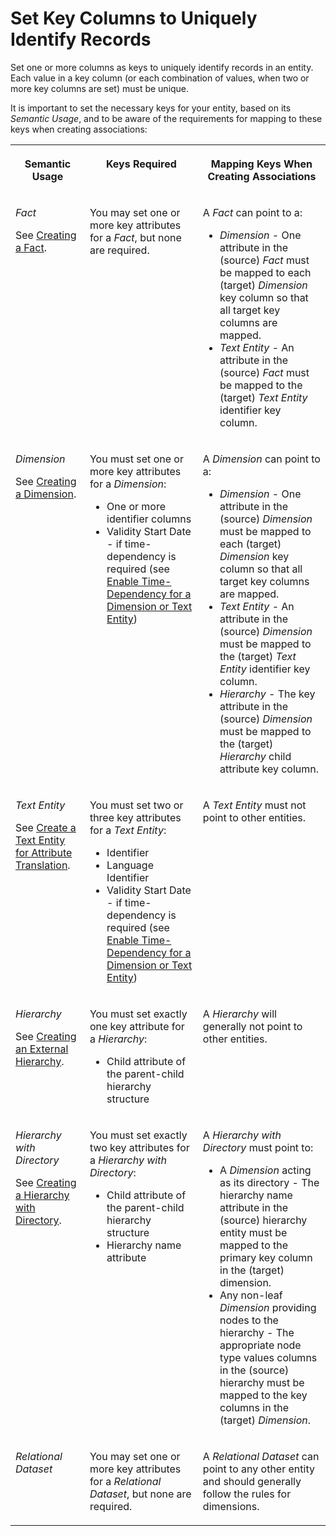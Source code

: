 <!-- loiod9ef2c91f6d647e584bad51999e441cd -->

# Set Key Columns to Uniquely Identify Records

Set one or more columns as keys to uniquely identify records in an entity. Each value in a key column \(or each combination of values, when two or more key columns are set\) must be unique.

It is important to set the necessary keys for your entity, based on its *Semantic Usage*, and to be aware of the requirements for mapping to these keys when creating associations:


<table>
<tr>
<th valign="top">

Semantic Usage



</th>
<th valign="top">

Keys Required



</th>
<th valign="top">

Mapping Keys When Creating Associations



</th>
</tr>
<tr>
<td valign="top">

*Fact*

See [Creating a Fact](creating-a-fact-30089bd.md).



</td>
<td valign="top">

You may set one or more key attributes for a *Fact*, but none are required.



</td>
<td valign="top">

A *Fact* can point to a:

-   *Dimension* - One attribute in the \(source\) *Fact* must be mapped to each \(target\) *Dimension* key column so that all target key columns are mapped.
-   *Text Entity* - An attribute in the \(source\) *Fact* must be mapped to the \(target\) *Text Entity* identifier key column.



</td>
</tr>
<tr>
<td valign="top">

*Dimension*

See [Creating a Dimension](creating-a-dimension-5aae0e9.md).



</td>
<td valign="top">

You must set one or more key attributes for a *Dimension*:

-   One or more identifier columns
-   Validity Start Date - if time-dependency is required \(see [Enable Time-Dependency for a Dimension or Text Entity](enable-time-dependency-for-a-dimension-or-text-entity-11b2ff4.md)\)



</td>
<td valign="top">

A *Dimension* can point to a:

-   *Dimension* - One attribute in the \(source\) *Dimension* must be mapped to each \(target\) *Dimension* key column so that all target key columns are mapped.
-   *Text Entity* - An attribute in the \(source\) *Dimension* must be mapped to the \(target\) *Text Entity* identifier key column.
-   *Hierarchy* - The key attribute in the \(source\) *Dimension* must be mapped to the \(target\) *Hierarchy* child attribute key column.



</td>
</tr>
<tr>
<td valign="top">

*Text Entity*

See [Create a Text Entity for Attribute Translation](create-a-text-entity-for-attribute-translation-b25726d.md).



</td>
<td valign="top">

You must set two or three key attributes for a *Text Entity*:

-   Identifier
-   Language Identifier
-   Validity Start Date - if time-dependency is required \(see [Enable Time-Dependency for a Dimension or Text Entity](enable-time-dependency-for-a-dimension-or-text-entity-11b2ff4.md)\)



</td>
<td valign="top">

A *Text Entity* must not point to other entities.



</td>
</tr>
<tr>
<td valign="top">

*Hierarchy*

See [Creating an External Hierarchy](creating-an-external-hierarchy-dbac7a8.md).



</td>
<td valign="top">

You must set exactly one key attribute for a *Hierarchy*:

-   Child attribute of the parent-child hierarchy structure



</td>
<td valign="top">

A *Hierarchy* will generally not point to other entities.



</td>
</tr>
<tr>
<td valign="top">

*Hierarchy with Directory*

See [Creating a Hierarchy with Directory](creating-a-hierarchy-with-directory-36c39ee.md).



</td>
<td valign="top">

You must set exactly two key attributes for a *Hierarchy with Directory*:

-   Child attribute of the parent-child hierarchy structure
-   Hierarchy name attribute



</td>
<td valign="top">

A *Hierarchy with Directory* must point to:

-   A *Dimension* acting as its directory - The hierarchy name attribute in the \(source\) hierarchy entity must be mapped to the primary key column in the \(target\) dimension.
-   Any non-leaf *Dimension* providing nodes to the hierarchy - The appropriate node type values columns in the \(source\) hierarchy must be mapped to the key columns in the \(target\) *Dimension*.



</td>
</tr>
<tr>
<td valign="top">

*Relational Dataset*



</td>
<td valign="top">

You may set one or more key attributes for a *Relational Dataset*, but none are required.



</td>
<td valign="top">

A *Relational Dataset* can point to any other entity and should generally follow the rules for dimensions.



</td>
</tr>
</table>

